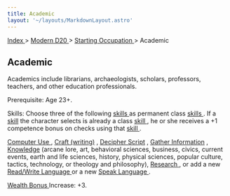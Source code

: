 ```yaml
---
title: Academic
layout: '~/layouts/MarkdownLayout.astro'
---
```


[ Index ](/) > [ Modern D20 ](/modern.d20.srd) > [ Starting Occupation ](/modern.d20.srd/starting.occupation) > Academic

##  Academic

Academics include librarians, archaeologists, scholars, professors, teachers,
and other education professionals.

Prerequisite: Age 23+.

Skills: Choose three of the following [ skills ](/modern.d20.srd/skills)
as permanent class [ skills ](/modern.d20.srd/skills) . If a [ skill](/modern.d20.srd/skills) the character selects is already a class [skill ](/modern.d20.srd/skills) , he or she receives a +1 competence
bonus on checks using that [ skill ](/modern.d20.srd/skills) .

[ Computer Use ](/modern.d20.srd/skills/computer.use) , [ Craft (writing)](/modern.d20.srd/skills/craft.writing) , [ Decipher Script](/modern.d20.srd/skills/decipher.script) , [ Gather Information](/modern.d20.srd/skills/gather.information) , [ Knowledge](/modern.d20.srd/skills/knowledge) (arcane lore, art, behavioral sciences,
business, civics, current events, earth and life sciences, history, physical
sciences, popular culture, tactics, technology, or theology and philosophy), [Research ](/modern.d20.srd/skills/research) , or add a new [ Read/Write Language ](/modern.d20.srd/skills/read.write.language) or a new [ Speak Language ](/modern.d20.srd/skills/speak.language) .

[ Wealth Bonus ](/modern.d20.srd/wealth/wealth.bonus) Increase: +3.

